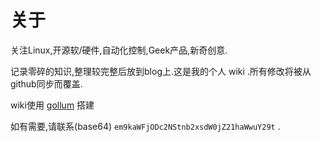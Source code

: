 # 关于

关注Linux,开源软/硬件,自动化控制,Geek产品,新奇创意.

记录零碎的知识,整理较完整后放到blog上.这是我的个人 wiki .所有修改将被从github同步而覆盖.

wiki使用 [gollum](https://github.com/gollum/gollum) 搭建

如有需要,请联系(base64) `em9kaWFjODc2NStnb2xsdW0jZ21haWwuY29t` .